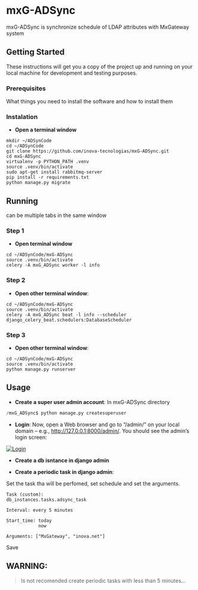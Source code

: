 # mxG-ADSync

mxG-ADSync is synchronize schedule of LDAP attributes with MxGateway system

## Getting Started

These instructions will get you a copy of the project up and running on your local machine for development and testing purposes.

### Prerequisites

What things you need to install the software and how to install them

### Instalation

- **Open a terminal window**
```
mkdir ~/ADSynCode
cd ~/ADSynCode
git clone https://github.com/inova-tecnologias/mxG-ADSync.git
cd mxG-ADSync
virtualenv -p PYTHON_PATH .venv
source .venv/bin/activate
sudo apt-get install rabbitmq-server
pip install -r requirements.txt
python manage.py migrate
```

## Running
can be multiple tabs in the same window
### Step 1
- **Open terminal window**
```
cd ~/ADSynCode/mxG-ADSync
source .venv/bin/activate
celery -A mxG_ADSync worker -l info
```

### Step 2
- **Open other terminal window**:
```
cd ~/ADSynCode/mxG-ADSync
source .venv/bin/activate
celery -A mxG_ADSync beat -l info --scheduler django_celery_beat.schedulers:DatabaseScheduler
```
### Step 3
- **Open other terminal window**:
```
cd ~/ADSynCode/mxG-ADSync
source .venv/bin/activate
python manage.py runserver
```

## Usage
- **Create a super user admin account**:
In mxG-ADSync directory

```python
/mxG_ADSync$ python manage.py createsuperuser
```
- **Login**:
Now, open a Web browser and go to “/admin/” on your local domain – e.g., http://127.0.0.1:8000/admin/. You should see the admin’s login screen:

<a href="https://docs.djangoproject.com/en/1.8/_images/admin01.png"><img src="https://docs.djangoproject.com/en/1.8/_images/admin01.png" title="Login" alt="Login"></a>

<!-- [![FVCproductions](https://avatars1.githubusercontent.com/u/4284691?v=3&s=200)](http://fvcproductions.com) -->

- **Create a db isntance in django admin**

- **Create a periodic task in django admin**:

Set the task tha will be perfomed, set schedule and set the arguments.
```
Task (custom):
db_instances.tasks.adsync_task
```
```
Interval: every 5 minutes
```
```
Start_time: today
            now
```            
```
Arguments: ["MxGateway", "inova.net"]
```

Save

## WARNING:

> Is not recomended create periodic tasks with less than 5 minutes...


